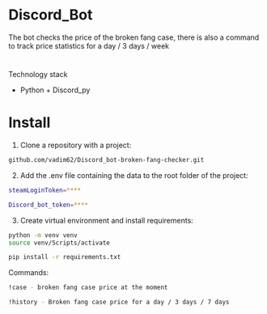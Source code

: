 # Discord_Bot
The bot checks the price of the broken fang case, there is also a command to track price statistics for a day / 3 days / week
#
Technology stack
- Python + Discord_py

# Install
1. Clone a repository with a project:

```sh
github.com/vadim62/Discord_bot-broken-fang-checker.git
```

2. Add the .env file containing the data to the root folder of the project:

```sh
steamLoginToken=****

Discord_bot_token=****
```

3. Create virtual environment and install requirements:

```sh
python -m venv venv
source venv/Scripts/activate

pip install -r requirements.txt
```

Commands:

```sh
!case - broken fang case price at the moment

!history - Broken fang case price for a day / 3 days / 7 days
```
